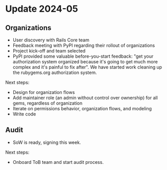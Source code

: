 # Update 2024-05

## Organizations

* User discovery with Rails Core team
* Feedback meeting with PyPI regarding their rollout of organizations
* Project kick-off and team selected
* PyPI provided some valuable before-you-start feedback: "get your authorization system organized because it's going to get much more complex and it's painful to fix after". We have started work cleaning up the rubygems.org authorization system.

Next steps:

* Design for organization flows
* Add maintainer role (an admin without control over ownership) for all gems, regardless of organization
* Iterate on permissions behavior, organization flows, and modeling
* Write code

## Audit

* SoW is ready, signing this week.

Next steps:

* Onboard ToB team and start audit process.

